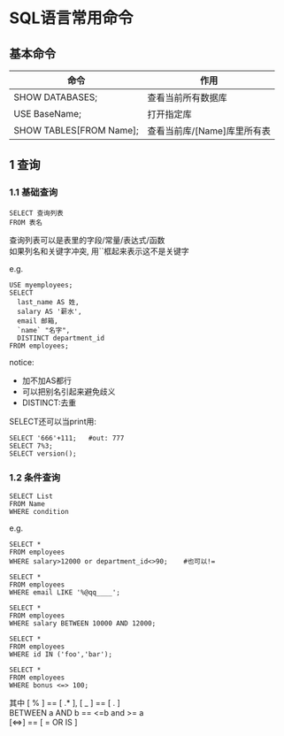 
# SQL语言常用命令

## 基本命令

| 命令                    | 作用                        |
| ----------------------- | --------------------------- |
| SHOW DATABASES;         | 查看当前所有数据库          |
| USE BaseName;           | 打开指定库                  |
| SHOW TABLES\[FROM Name\]; | 查看当前库/\[Name\]库里所有表 |

## 1 查询

### 1.1 基础查询

    SELECT 查询列表
    FROM 表名

查询列表可以是表里的字段/常量/表达式/函数  
如果列名和关键字冲突, 用``框起来表示这不是关键字

e.g.

```
USE myemployees;
SELECT
  last_name AS 姓,
  salary AS '薪水',
  email 邮箱,
  `name` "名字",
  DISTINCT department_id
FROM employees;
```

notice:

- 加不加AS都行
- 可以把别名引起来避免歧义
- DISTINCT:去重

SELECT还可以当print用:

    SELECT '666'+111;   #out: 777
    SELECT 7%3;
    SELECT version();

### 1.2 条件查询

    SELECT List
    FROM Name
    WHERE condition

e.g.

    SELECT *
    FROM employees
    WHERE salary>12000 or department_id<>90;    #也可以!=

    SELECT *
    FROM employees
    WHERE email LIKE '%@qq____';

    SELECT *
    FROM employees
    WHERE salary BETWEEN 10000 AND 12000;
    
    SELECT *
    FROM employees
    WHERE id IN ('foo','bar');

    SELECT *
    FROM employees
    WHERE bonus <=> 100;

其中 \[ % \] == \[ .* \], \[ _ \] == \[ . \]  
BETWEEN a AND b == <=b and >= a  
\[<=>\] == \[ = OR IS \]  
